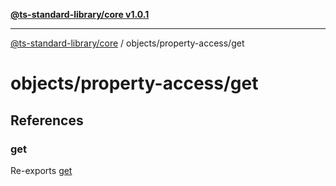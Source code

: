 [**@ts-standard-library/core v1.0.1**](../../../README.md)

***

[@ts-standard-library/core](../../../modules.md) / objects/property-access/get

# objects/property-access/get

## References

### get

Re-exports [get](functions/get.md)
